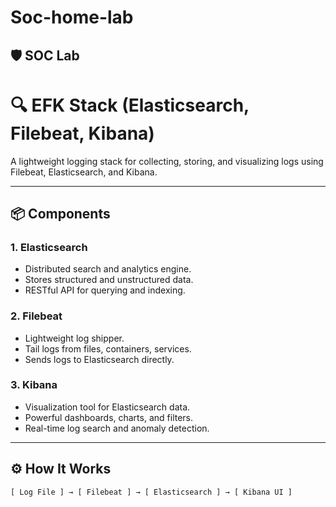 # Soc-home-lab
## 🛡️ SOC Lab

# 🔍 EFK Stack (Elasticsearch, Filebeat, Kibana)

A lightweight logging stack for collecting, storing, and visualizing logs using Filebeat, Elasticsearch, and Kibana.

---

## 📦 Components

### 1. **Elasticsearch**
- Distributed search and analytics engine.
- Stores structured and unstructured data.
- RESTful API for querying and indexing.

### 2. **Filebeat**
- Lightweight log shipper.
- Tail logs from files, containers, services.
- Sends logs to Elasticsearch directly.

### 3. **Kibana**
- Visualization tool for Elasticsearch data.
- Powerful dashboards, charts, and filters.
- Real-time log search and anomaly detection.

---

## ⚙️ How It Works

```plaintext
[ Log File ] → [ Filebeat ] → [ Elasticsearch ] → [ Kibana UI ]


